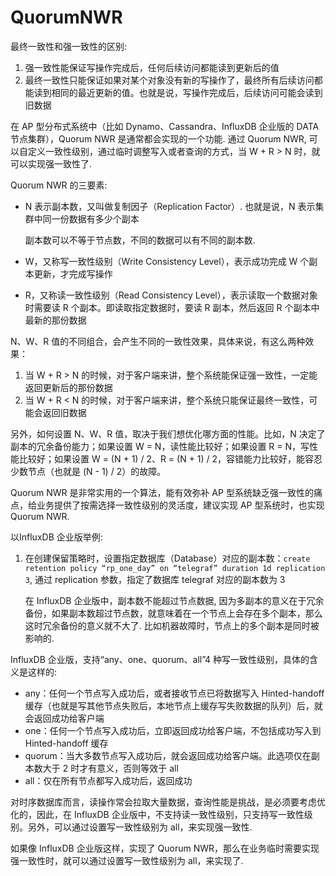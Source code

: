 # QuorumNWR
最终一致性和强一致性的区别:
1. 强一致性能保证写操作完成后，任何后续访问都能读到更新后的值
1. 最终一致性只能保证如果对某个对象没有新的写操作了，最终所有后续访问都能读到相同的最近更新的值。也就是说，写操作完成后，后续访问可能会读到旧数据

在 AP 型分布式系统中（比如 Dynamo、Cassandra、InfluxDB 企业版的 DATA 节点集群），Quorum NWR 是通常都会实现的一个功能. 通过 Quorum NWR, 可以自定义一致性级别，通过临时调整写入或者查询的方式，当 W + R > N 时，就可以实现强一致性了.

Quorum NWR 的三要素:
- N 表示副本数，又叫做复制因子（Replication Factor）. 也就是说，N 表示集群中同一份数据有多少个副本

	副本数可以不等于节点数，不同的数据可以有不同的副本数.
- W，又称写一致性级别（Write Consistency Level），表示成功完成 W 个副本更新，才完成写操作
- R，又称读一致性级别（Read Consistency Level），表示读取一个数据对象时需要读 R 个副本。即读取指定数据时，要读 R 副本，然后返回 R 个副本中最新的那份数据

N、W、R 值的不同组合，会产生不同的一致性效果，具体来说，有这么两种效果：
1. 当 W + R > N 的时候，对于客户端来讲，整个系统能保证强一致性，一定能返回更新后的那份数据
1. 当 W + R < N 的时候，对于客户端来讲，整个系统只能保证最终一致性，可能会返回旧数据

另外，如何设置 N、W、R 值，取决于我们想优化哪方面的性能。比如，N 决定了副本的冗余备份能力；如果设置 W = N，读性能比较好；如果设置 R = N，写性能比较好；如果设置 W = (N + 1) / 2、R = (N + 1) / 2，容错能力比较好，能容忍少数节点（也就是 (N - 1) / 2）的故障。

Quorum NWR 是非常实用的一个算法，能有效弥补 AP 型系统缺乏强一致性的痛点，给业务提供了按需选择一致性级别的灵活度，建议实现 AP 型系统时，也实现 Quorum NWR.

以InfluxDB 企业版举例:
1. 在创建保留策略时，设置指定数据库（Database）对应的副本数：`create retention policy “rp_one_day” on “telegraf” duration 1d replication 3`, 通过 replication 参数，指定了数据库 telegraf 对应的副本数为 3

	在 InfluxDB 企业版中，副本数不能超过节点数据, 因为多副本的意义在于冗余备份，如果副本数超过节点数，就意味着在一个节点上会存在多个副本，那么这时冗余备份的意义就不大了. 比如机器故障时，节点上的多个副本是同时被影响的.

InfluxDB 企业版，支持“any、one、quorum、all”4 种写一致性级别，具体的含义是这样的:
- any：任何一个节点写入成功后，或者接收节点已将数据写入 Hinted-handoff 缓存（也就是写其他节点失败后，本地节点上缓存写失败数据的队列）后，就会返回成功给客户端
- one：任何一个节点写入成功后，立即返回成功给客户端，不包括成功写入到 Hinted-handoff 缓存
- quorum：当大多数节点写入成功后，就会返回成功给客户端。此选项仅在副本数大于 2 时才有意义，否则等效于 all
- all：仅在所有节点都写入成功后，返回成功

对时序数据库而言，读操作常会拉取大量数据，查询性能是挑战，是必须要考虑优化的，因此，在 InfluxDB 企业版中，不支持读一致性级别，只支持写一致性级别。另外，可以通过设置写一致性级别为 all，来实现强一致性.

如果像 InfluxDB 企业版这样，实现了 Quorum NWR，那么在业务临时需要实现强一致性时，就可以通过设置写一致性级别为 all，来实现了.